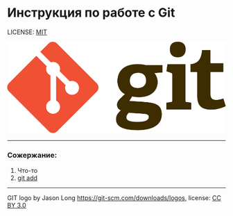 # Инструкция по работе с Git

LICENSE: [MIT](/license.md)

![git-logo](/Assets/Git-Logo-2Color.png)

---

### Сожержание:
1. Что-то
2. [git add](/git%20add.md)

---

GIT logo by Jason Long https://git-scm.com/downloads/logos, license: [CC BY 3.0](https://creativecommons.org/licenses/by/3.0/)